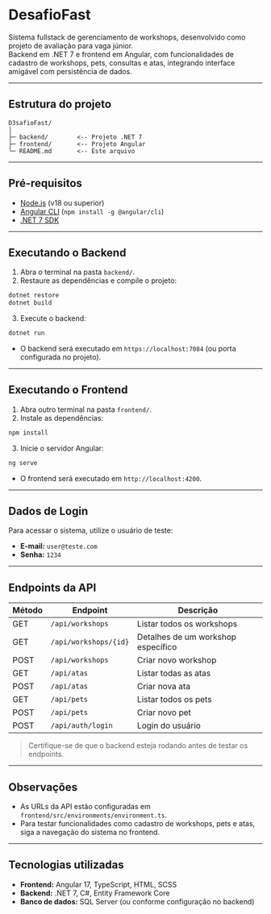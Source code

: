 # DesafioFast

Sistema fullstack de gerenciamento de workshops, desenvolvido como projeto de avaliação para vaga júnior.  
Backend em .NET 7 e frontend em Angular, com funcionalidades de cadastro de workshops, pets, consultas e atas, integrando interface amigável com persistência de dados.

---

## Estrutura do projeto

```
D3safioFast/
│
├─ backend/        <-- Projeto .NET 7
├─ frontend/       <-- Projeto Angular
└─ README.md       <-- Este arquivo
```

---

## Pré-requisitos

- [Node.js](https://nodejs.org/) (v18 ou superior)  
- [Angular CLI](https://angular.io/cli) (`npm install -g @angular/cli`)  
- [.NET 7 SDK](https://dotnet.microsoft.com/en-us/download/dotnet/7.0)

---

## Executando o Backend

1. Abra o terminal na pasta `backend/`.
2. Restaure as dependências e compile o projeto:

```bash
dotnet restore
dotnet build
```

3. Execute o backend:

```bash
dotnet run
```

- O backend será executado em `https://localhost:7084` (ou porta configurada no projeto).

---

## Executando o Frontend

1. Abra outro terminal na pasta `frontend/`.
2. Instale as dependências:

```bash
npm install
```

3. Inicie o servidor Angular:

```bash
ng serve
```

- O frontend será executado em `http://localhost:4200`.

---

## Dados de Login

Para acessar o sistema, utilize o usuário de teste:

- **E-mail:** `user@teste.com`  
- **Senha:** `1234`

---

## Endpoints da API

| Método | Endpoint | Descrição |
|--------|---------|-----------|
| GET    | `/api/workshops` | Listar todos os workshops |
| GET    | `/api/workshops/{id}` | Detalhes de um workshop específico |
| POST   | `/api/workshops` | Criar novo workshop |
| GET    | `/api/atas` | Listar todas as atas |
| POST   | `/api/atas` | Criar nova ata |
| GET    | `/api/pets` | Listar todos os pets |
| POST   | `/api/pets` | Criar novo pet |
| POST   | `/api/auth/login` | Login do usuário |

> Certifique-se de que o backend esteja rodando antes de testar os endpoints.

---

## Observações

- As URLs da API estão configuradas em `frontend/src/environments/environment.ts`.  
- Para testar funcionalidades como cadastro de workshops, pets e atas, siga a navegação do sistema no frontend.

---

## Tecnologias utilizadas

- **Frontend:** Angular 17, TypeScript, HTML, SCSS  
- **Backend:** .NET 7, C#, Entity Framework Core  
- **Banco de dados:** SQL Server (ou conforme configuração no backend)
